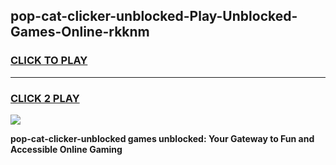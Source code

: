 
## pop-cat-clicker-unblocked-Play-Unblocked-Games-Online-rkknm
<h3>
<a href="https://premium76.site?title=pop-cat-clicker-unblocked&ref=25A">CLICK TO PLAY</a></h3>
<hr>

<h3>
<a href="https://premium76.site?title=pop-cat-clicker-unblocked&ref=25A">CLICK 2 PLAY</a>
  
</h3>

<a href="https://premium76.site?title=pop-cat-clicker-unblocked&ref=25A"><img src="https://clearcache.store/games.png"></a>


**pop-cat-clicker-unblocked games unblocked: Your Gateway to Fun and Accessible Online Gaming**
